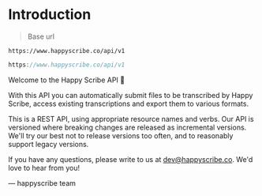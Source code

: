 # Introduction

> Base url


```shell
https://www.happyscribe.co/api/v1
```

```javascript
https://www.happyscribe.co/api/v1
```



Welcome to the Happy Scribe API  👋

With this API you can automatically submit files to be transcribed by Happy Scribe, access existing transcriptions and export them to various formats.

This is a REST API, using appropriate resource names and verbs. Our API is versioned where breaking changes are released as incremental versions. We'll try our best not to release versions too often, and to reasonably support legacy versions.

If you have any questions, please write to us at [dev@happyscribe.co](mailto:dev@happyscribe.co). We'd love to hear from you!

— happyscribe team

